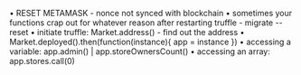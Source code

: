 • RESET METAMASK - nonce not synced with blockchain
• sometimes your functions crap out for whatever reason after restarting truffle - migrate --reset
• initiate truffle: Market.address() - find out the address
• Market.deployed().then(function(instance){ app = instance })
• accessing a variable: app.admin() | app.storeOwnersCount()
• accessing an array: app.stores.call(0)

